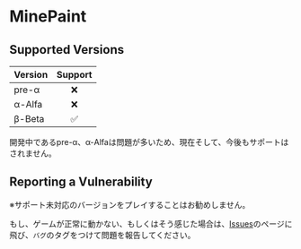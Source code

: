 # MinePaint

## Supported Versions

| Version | Support |
| ------- | :----------------: |
| pre-α   | :x:                |
| α-Alfa  | :x:                |
| β-Beta  | :white_check_mark: |

開発中であるpre-α、α-Alfaは問題が多いため、現在そして、今後もサポートはされません。

## Reporting a Vulnerability
※サポート未対応のバージョンをプレイすることはお勧めしません。

もし、ゲームが正常に動かない、もしくはそう感じた場合は、[Issues](https://github.com/bambooNoko/MinePaint/issues)のページに飛び、`バグ`のタグをつけて問題を報告してください。
 
